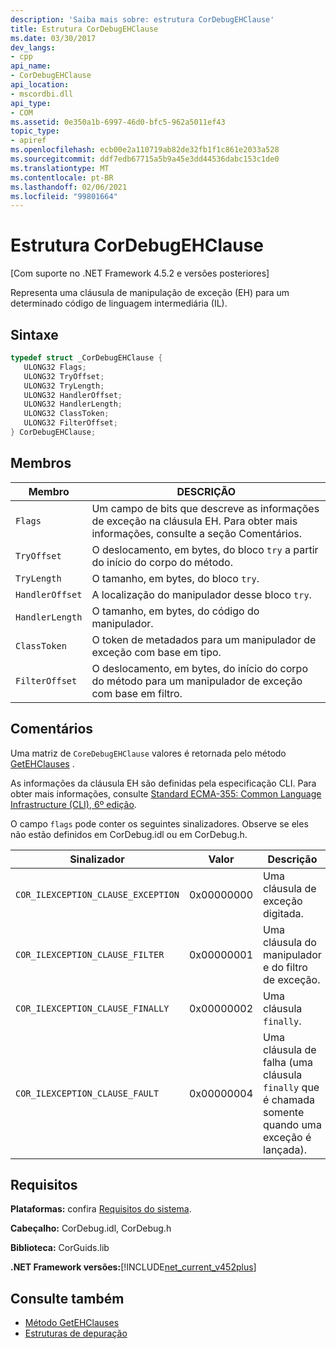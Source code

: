 ```yaml
---
description: 'Saiba mais sobre: estrutura CorDebugEHClause'
title: Estrutura CorDebugEHClause
ms.date: 03/30/2017
dev_langs:
- cpp
api_name:
- CorDebugEHClause
api_location:
- mscordbi.dll
api_type:
- COM
ms.assetid: 0e350a1b-6997-46d0-bfc5-962a5011ef43
topic_type:
- apiref
ms.openlocfilehash: ecb00e2a110719ab82de32fb1f1c861e2033a528
ms.sourcegitcommit: ddf7edb67715a5b9a45e3dd44536dabc153c1de0
ms.translationtype: MT
ms.contentlocale: pt-BR
ms.lasthandoff: 02/06/2021
ms.locfileid: "99801664"
---
```

# <a name="cordebugehclause-structure"></a>Estrutura CorDebugEHClause

[Com suporte no .NET Framework 4.5.2 e versões posteriores]  
  
 Representa uma cláusula de manipulação de exceção (EH) para um determinado código de linguagem intermediária (IL).  
  
## <a name="syntax"></a>Sintaxe  
  
```cpp
typedef struct _CorDebugEHClause {  
   ULONG32 Flags;  
   ULONG32 TryOffset;  
   ULONG32 TryLength;  
   ULONG32 HandlerOffset;  
   ULONG32 HandlerLength;  
   ULONG32 ClassToken;  
   ULONG32 FilterOffset;  
} CorDebugEHClause;  
```  
  
## <a name="members"></a>Membros  
  
|Membro|DESCRIÇÃO|  
|------------|-----------------|  
|`Flags`|Um campo de bits que descreve as informações de exceção na cláusula EH. Para obter mais informações, consulte a seção Comentários.|  
|`TryOffset`|O deslocamento, em bytes, do bloco `try` a partir do início do corpo do método.|  
|`TryLength`|O tamanho, em bytes, do bloco `try`.|  
|`HandlerOffset`|A localização do manipulador desse bloco `try`.|  
|`HandlerLength`|O tamanho, em bytes, do código do manipulador.|  
|`ClassToken`|O token de metadados para um manipulador de exceção com base em tipo.|  
|`FilterOffset`|O deslocamento, em bytes, do início do corpo do método para um manipulador de exceção com base em filtro.|  
  
## <a name="remarks"></a>Comentários  

 Uma matriz de `CoreDebugEHClause` valores é retornada pelo método [GetEHClauses](icordebugilcode-getehclauses-method.md) .  
  
 As informações da cláusula EH são definidas pela especificação CLI. Para obter mais informações, consulte [Standard ECMA-355: Common Language Infrastructure (CLI), 6º edição](https://www.ecma-international.org/publications/standards/Ecma-335.htm).  
  
 O campo `flags` pode conter os seguintes sinalizadores. Observe se eles não estão definidos em CorDebug.idl ou em CorDebug.h.  
  
|Sinalizador|Valor|Descrição|  
|----------|-----------|-----------------|  
|`COR_ILEXCEPTION_CLAUSE_EXCEPTION`|0x00000000|Uma cláusula de exceção digitada.|  
|`COR_ILEXCEPTION_CLAUSE_FILTER`|0x00000001|Uma cláusula do manipulador e do filtro de exceção.|  
|`COR_ILEXCEPTION_CLAUSE_FINALLY`|0x00000002|Uma cláusula `finally`.|  
|`COR_ILEXCEPTION_CLAUSE_FAULT`|0x00000004|Uma cláusula de falha (uma cláusula `finally` que é chamada somente quando uma exceção é lançada).|  
  
## <a name="requirements"></a>Requisitos  

 **Plataformas:** confira [Requisitos do sistema](../../get-started/system-requirements.md).  
  
 **Cabeçalho:** CorDebug.idl, CorDebug.h  
  
 **Biblioteca:** CorGuids.lib  
  
 **.NET Framework versões:**[!INCLUDE[net_current_v452plus](../../../../includes/net-current-v452plus-md.md)]  
  
## <a name="see-also"></a>Consulte também

- [Método GetEHClauses](icordebugilcode-getehclauses-method.md)
- [Estruturas de depuração](debugging-structures.md)
